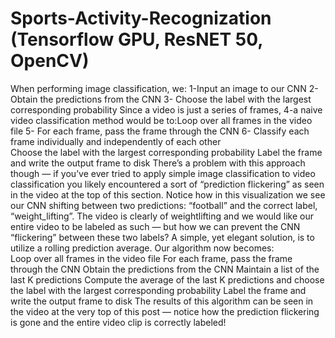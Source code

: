 # Sports-Activity-Recognization (Tensorflow GPU, ResNET 50, OpenCV)
When performing image classification, we:  1-Input an image to our CNN    2- Obtain the predictions from the CNN    3- Choose the label with the largest corresponding probability  Since a video is just a series of frames, 4-a naive video classification method would be to:Loop over all frames in the video file   5- For each frame, pass the frame through the CNN   6-  Classify each frame individually and independently of each other     
Choose the label with the largest corresponding probability     Label the frame and write the output frame to disk There’s a problem with this approach though — if you’ve ever tried to apply simple image classification to video classification you likely encountered a sort of “prediction flickering” as seen in the video at the top of this section. Notice how in this visualization we see our CNN shifting between two predictions: “football” and the correct label, “weight_lifting”. 
The video is clearly of weightlifting and we would like our entire video to be labeled as such — but how we can prevent the CNN “flickering” between these two labels?  A simple, yet elegant solution, is to utilize a rolling prediction average.  Our algorithm now becomes:   
Loop over all frames in the video file     For each frame, pass the frame through the CNN     Obtain the predictions from the CNN     Maintain a list of the last K predictions     Compute the average of the last K predictions and choose the label with the largest corresponding probability     Label the frame and write the output frame to disk  The results of this algorithm can be seen in the video at the very top of this post — notice how the prediction flickering is gone and the entire video clip is correctly labeled!
